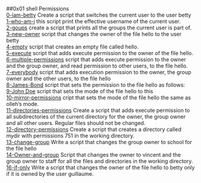 ##0x01 shell Permissions  
[0-iam-betty](./0-iam_betty) Create a script that switches the current user to the user betty  
[1-who-am-i](./1-who_am_i) this script print the effective username of the current user.  
[2-goups](./2-groups]) create a script that prints all the groups the current user is part of.  
[3-new-owner](./3-new_owner) script that changes the owner of the file hello to the user betty  
[4-empty](./4-empty)  script that creates an empty file called hello.  
[5-execute](./5-exercice) script that adds execute permission to the owner of the file hello.  
[6-multiple-permissions](./6-multiple_permissions) script that adds execute permission to the owner and the group owner, and read permission to other users, to the file hello.  
[7-everybody](./7-everybody) script that adds execution permission to the owner, the group owner and the other users, to the file hello  
[8-James-Bond](./8-james-bong) script that sets the permission to the file hello as follows:  
[9-John Doe](./9-john-Doe)  script that sets the mode of the file hello to this  
[10-mirror-permissions](./10-mirror_permissions) cript that sets the mode of the file hello the same as olleh’s mode.  
[11-directories-permissions](11-directories_permissions) Create a script that adds execute permission to all subdirectories of the current directory for the owner, the group owner and all other users. Regular files should not be changed.  
[12-directory-permissions](./12-directory_permissions) Create a script that creates a directory called mydir with permissions 751 in the working directory.  
[13-change-group](./13-change_group) Write a script that changes the group owner to school for the file hello  
[14-Owner-and-group](./100-change_owner_and_group) Script that changes the owner to vincent and the group owner to staff for all the files and directories in the working directory.  
[16-if-only](./102-if_only) Write a script that changes the owner of the file hello to betty only if it is owned by the user guillaume.  


